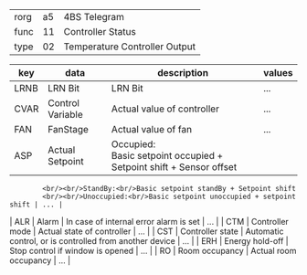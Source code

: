 
|    |   |   |
| -- | - | - |
| rorg | a5 | 4BS Telegram |
| func | 11 | Controller Status |
| type | 02 | Temperature Controller Output |

| key | data | description | values |
| --- | --- | --- | --- |
  | LRNB | LRN Bit | LRN Bit | ... | 
| CVAR | Control Variable | Actual value of controller | ... | 
| FAN | FanStage | Actual value of fan | ... | 
| ASP | Actual Setpoint | Occupied:<br/>Basic setpoint occupied + Setpoint shift + Sensor offset
            <br/><br/>StandBy:<br/>Basic setpoint standBy + Setpoint shift
            <br/><br/>Unoccupied:<br/>Basic setpoint unoccupied + setpoint shift | ... | 
| ALR | Alarm | In case of internal error alarm is set | ... | 
| CTM | Controller mode | Actual state of controller | ... | 
| CST | Controller state | Automatic control, or is controlled from another device | ... | 
| ERH | Energy hold-off | Stop control if window is opened | ... | 
| RO | Room occupancy | Actual room occupancy | ... | 

  